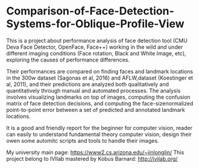 # Comparison-of-Face-Detection-Systems-for-Oblique-Profile-View
This is a project about performance analysis of face detection tool (CMU Deva Face Detector, OpenFace, Face++) working in the wild and under different imaging conditions (Face rotation, Black and White Image, etc), exploring the causes of performance differences.

Their performances are compared on finding faces and landmark locations in the 300w dataset (Sagonas et al, 2016) and AFLW,dataset (Koestinger et al, 2011), and their predictions are analyzed both qualitatively and quantitatively through manual and automated processes. The analysis involves visualizing landmarks on top of images, computing the confusion matrix of face detection decisions, and computing the face-sizenormalized point-to-point error between a set of predicted and annotated landmark locations.

It is a good and friendly report for the beginner for computer vision, reader can easily to understand fundamental theory   computer vision, design their owen some automitc scripts and tools to handle their images.

My university main page: https://www2.cs.arizona.edu/~jinlonglin/
This project belong to IVIlab mastered by Kobus Barnard: http://ivilab.org/
